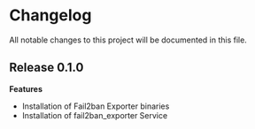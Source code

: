 # Changelog

All notable changes to this project will be documented in this file.

## Release 0.1.0

**Features**

- Installation of Fail2ban Exporter binaries
- Installation of fail2ban_exporter Service
